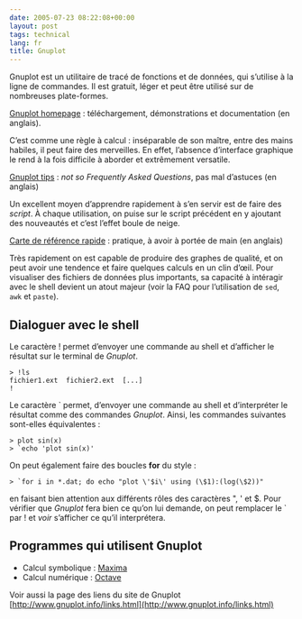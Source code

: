 ```yaml
---
date: 2005-07-23 08:22:08+00:00
layout: post
tags: technical
lang: fr
title: Gnuplot
---
```


Gnuplot est un utilitaire de tracé de fonctions et de données, qui s’utilise à la ligne de commandes. Il est gratuit, léger et peut être utilisé sur de nombreuses plate-formes.

[Gnuplot homepage](http://www.gnuplot.info/) : téléchargement, démonstrations et documentation (en anglais).

C’est comme une règle à calcul : inséparable de son maître, entre des mains habiles, il peut faire des merveilles. En effet, l’absence d’interface graphique le rend à la fois difficile à aborder et extrêmement versatile.

[Gnuplot tips](http://t16web.lanl.gov/Kawano/gnuplot/index-e.html) : _not so Frequently Asked Questions_, pas mal d’astuces (en anglais)

Un excellent moyen d’apprendre rapidement à s’en servir est de faire des _script_. À chaque utilisation, on puise sur le script précédent en y ajoutant des nouveautés et c’est l’effet boule de neige.

[Carte de référence rapide](http://www.gnuplot.info/docs/gpcard.pdf) : pratique, à avoir à portée de main (en anglais)

Très rapidement on est capable de produire des graphes de qualité, et on peut avoir une tendence et faire quelques calculs en un clin d’œil. Pour visualiser des fichiers de données plus importants, sa capacité à intéragir avec le shell devient un atout majeur (voir la FAQ pour l’utilisation de `sed`, `awk` et `paste`).


## Dialoguer avec le shell

Le caractère ! permet d’envoyer une commande au shell et d’afficher le résultat sur le terminal de _Gnuplot_.

~~~gnuplot
> !ls
fichier1.ext  fichier2.ext  [...]
!
~~~

Le caractère \` permet, d’envoyer une commande au shell et d’interpréter le résultat comme des commandes _Gnuplot_. Ainsi, les commandes suivantes sont-elles équivalentes :

~~~gnuplot
> plot sin(x)
> `echo 'plot sin(x)'
~~~

On peut également faire des boucles **for** du style :

~~~gnuplot
> `for i in *.dat; do echo "plot \'$i\' using (\$1):(log(\$2))"
~~~

en faisant bien attention aux différents rôles des caractères ", ' et $. Pour vérifier que _Gnuplot_ fera bien ce qu’on lui demande, on peut remplacer le ` par ! et _voir_ s’afficher ce qu’il interprétera.


## Programmes qui utilisent Gnuplot

- Calcul symbolique : [Maxima](http://maxima.sourceforge.net/index.shtml)
- Calcul numérique : [Octave](http://www.octave.org/)


Voir aussi la page des liens du site de Gnuplot [http://www.gnuplot.info/links.html](http://www.gnuplot.info/links.html)
